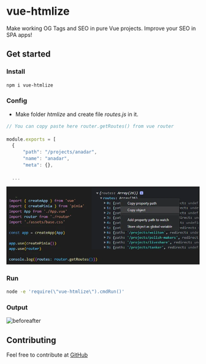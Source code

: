# vue-htmlize
Make working OG Tags and SEO in pure Vue projects.
Improve your SEO in SPA apps!

## Get started
### Install
```bash
npm i vue-htmlize
```

### Config
- Make folder *htmlize* and create file *routes.js* in it.
```js
// You can copy paste here router.getRoutes() from vue router 

module.exports = [
  {
      "path": "/projects/anadar",
      "name": "anadar",
      "meta": {},

  ...
```
![configure routes](/img/routes.webp)


### Run
```bash
node -e 'require(\"vue-htmlize\").cmdRun()'
```

<!-- You can add it before build in package.json: 
```json
"scripts": {
  "build": "vite build",
``` -->

### Output

![beforeafter](/img/beforeafter.webp)

## Contributing
Feel free to contribute at [GitHub](https://github.com/apietryga/vue-htmlize)


<!-- ### EXPERIMENTAL AND TODO:
Few options to setup it for your project
```js
// deletes unused files in public dir [ default : false ]
htmlize.config.clean = true

// files excluded from deletion [ default : '.htaccess', 'favicon.ico' ]
htmlize.config.ignore = [ '.htaccess', 'favicon.ico', 'img' ]

// directory for public files [ default: 'public']
htmlize.config.dist = "public"

// html template file to set global options (fonts, css) [ default: "index.html" ]
htmlize.config.template = "index.html"
``` -->